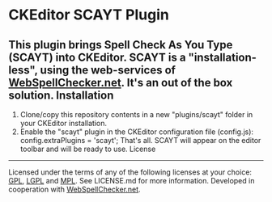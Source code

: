 CKEditor SCAYT Plugin
=====================
This plugin brings Spell Check As You Type (SCAYT) into CKEditor.
SCAYT is a "installation-less", using the web-services of [WebSpellChecker.net](http://www.webspellchecker.net/). It's an out of the box solution.
Installation
------------
1. Clone/copy this repository contents in a new "plugins/scayt" folder in your CKEditor installation.
2. Enable the "scayt" plugin in the CKEditor configuration file (config.js):
        config.extraPlugins = 'scayt';
That's all. SCAYT will appear on the editor toolbar and will be ready to use.
License
-------
Licensed under the terms of any of the following licenses at your choice: [GPL](http://www.gnu.org/licenses/gpl.html), [LGPL](http://www.gnu.org/licenses/lgpl.html) and [MPL](http://www.mozilla.org/MPL/MPL-1.1.html).
See LICENSE.md for more information.
Developed in cooperation with [WebSpellChecker.net](http://www.webspellchecker.net/).
